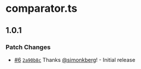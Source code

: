 # comparator.ts

## 1.0.1

### Patch Changes

- [#6](https://github.com/simonkberg/comparator.ts/pull/6) [`2a90b8c`](https://github.com/simonkberg/comparator.ts/commit/2a90b8c3fccd117f034b4fd990c079680530cacb) Thanks [@simonkberg](https://github.com/simonkberg)! - Initial release
